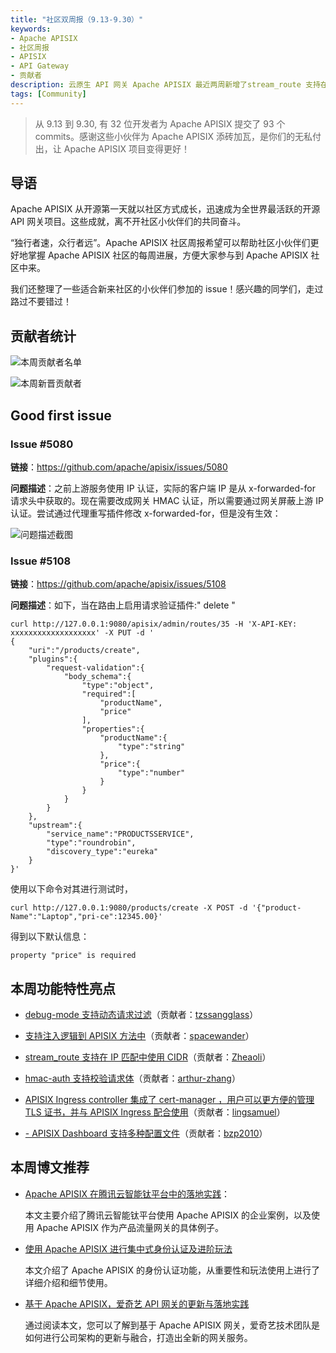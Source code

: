 ```yaml
---
title: "社区双周报（9.13-9.30）"
keywords:
- Apache APISIX
- 社区周报
- APISIX
- API Gateway
- 贡献者
description: 云原生 API 网关 Apache APISIX 最近两周新增了stream_route 支持在 IP 匹配中使用 CIDR，debug 模式支持动态请求过滤，hmac-auth 支持校验请求体等新功能。
tags: [Community]
---
```

> 从 9.13 到 9.30, 有 32 位开发者为 Apache APISIX 提交了 93 个 commits。感谢这些小伙伴为 Apache APISIX 添砖加瓦，是你们的无私付出，让 Apache APISIX 项目变得更好！
<!--truncate-->

## 导语

Apache APISIX 从开源第一天就以社区方式成长，迅速成为全世界最活跃的开源 API 网关项目。这些成就，离不开社区小伙伴们的共同奋斗。

“独行者速，众行者远”。Apache APISIX 社区周报希望可以帮助社区小伙伴们更好地掌握 Apache APISIX 社区的每周进展，方便大家参与到 Apache APISIX 社区中来。

我们还整理了一些适合新来社区的小伙伴们参加的 issue！感兴趣的同学们，走过路过不要错过！

## 贡献者统计

![本周贡献者名单](https://static.apiseven.com/202108/1632907894918-c455f40e-a175-4944-8fac-11c590d43786.jpg)

![本周新晋贡献者](https://static.apiseven.com/202108/1632908362102-b0b665e2-f37f-4a82-b8a3-68914925b565.jpg)

## Good first issue

### Issue #5080

**链接**：https://github.com/apache/apisix/issues/5080

**问题描述**：之前上游服务使用 IP 认证，实际的客户端 IP 是从 x-forwarded-for 请求头中获取的。现在需要改成网关 HMAC 认证，所以需要通过网关屏蔽上游 IP 认证。尝试通过代理重写插件修改 x-forwarded-for，但是没有生效：

![问题描述截图](https://static.apiseven.com/202108/1632799650125-14edb988-f2ad-434d-8d13-04ff3016eb5a.png)

### Issue #5108

**链接**：https://github.com/apache/apisix/issues/5108

**问题描述**：如下，当在路由上启用请求验证插件:" delete "

```shell
curl http://127.0.0.1:9080/apisix/admin/routes/35 -H 'X-API-KEY: xxxxxxxxxxxxxxxxxxx' -X PUT -d '
{
    "uri":"/products/create",
    "plugins":{
        "request-validation":{
            "body_schema":{
                "type":"object",
                "required":[
                    "productName",
                    "price"
                ],
                "properties":{
                    "productName":{
                        "type":"string"
                    },
                    "price":{
                        "type":"number"
                    }
                }
            }
        }
    },
    "upstream":{
        "service_name":"PRODUCTSSERVICE",
        "type":"roundrobin",
        "discovery_type":"eureka"
    }
}'
```

使用以下命令对其进行测试时，

```shell
curl http://127.0.0.1:9080/products/create -X POST -d '{"product-Name":"Laptop","pri-ce":12345.00}'
```

得到以下默认信息：

```shell
property "price" is required
```

## 本周功能特性亮点

- [debug-mode 支持动态请求过滤](https://github.com/apache/apisix/pull/5012)（贡献者：[tzssangglass](https://github.com/tzssangglass)）

- [支持注入逻辑到 APISIX 方法中](https://github.com/apache/apisix/pull/5068)（贡献者：[spacewander](https://github.com/spacewander)）

- [stream_route 支持在 IP 匹配中使用 CIDR](https://github.com/apache/apisix/pull/4980)（贡献者：[Zheaoli](https://github.com/Zheaoli)）

- [hmac-auth 支持校验请求体](https://github.com/apache/apisix/pull/5038)（贡献者：[arthur-zhang](https://github.com/arthur-zhang)）

- [APISIX Ingress controller 集成了 cert-manager ，用户可以更方便的管理 TLS 证书，并与 APISIX Ingress 配合使用](https://github.com/apache/apisix-ingress-controller/pull/685)（贡献者：[lingsamuel](https://github.com/lingsamuel)）

- [- APISIX Dashboard 支持多种配置文件](https://github.com/apache/apisix-dashboard/pull/1946)（贡献者：[bzp2010](https://github.com/bzp2010)）

## 本周博文推荐

- [Apache APISIX 在腾讯云智能钛平台中的落地实践](http://apisix.apache.org/blog/2021/09/16/tencent-cloud)：

  本文主要介绍了腾讯云智能钛平台使用 Apache APISIX 的企业案例，以及使用 Apache APISIX 作为产品流量网关的具体例子。

- [使用 Apache APISIX 进行集中式身份认证及进阶玩法](http://apisix.apache.org/blog/2021/09/07/how-to-use-apisix-auth)

  本文介绍了 Apache APISIX 的身份认证功能，从重要性和玩法使用上进行了详细介绍和细节使用。

- [基于 Apache APISIX，爱奇艺 API 网关的更新与落地实践](http://apisix.apache.org/blog/2021/09/07/iQIYI-usercase)

  通过阅读本文，您可以了解到基于 Apache APISIX 网关，爱奇艺技术团队是如何进行公司架构的更新与融合，打造出全新的网关服务。
